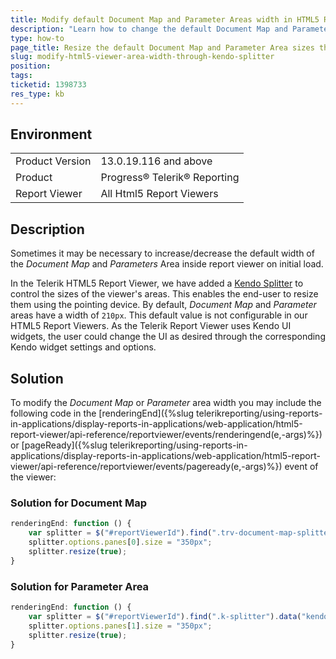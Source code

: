 ```yaml
---
title: Modify default Document Map and Parameter Areas width in HTML5 Report Viewer
description: "Learn how to change the default Document Map and Parameter Area size on initial load in the HTML5 Report Viewer with Kendo splitter"
type: how-to
page_title: Resize the default Document Map and Parameter Area sizes through the splitter
slug: modify-html5-viewer-area-width-through-kendo-splitter
position: 
tags: 
ticketid: 1398733
res_type: kb
---
```


## Environment
<table>
	<tr>
		<td>Product Version</td>
		<td>13.0.19.116 and above</td>
	</tr>
	<tr>
		<td>Product</td>
		<td>Progress® Telerik® Reporting</td>
	</tr>
	<tr>
		<td>Report Viewer</td>
		<td>All Html5 Report Viewers</td>
	</tr>
</table>


## Description
Sometimes it may be necessary to increase/decrease the default width of the _Document Map_ and _Parameters_ Area inside report viewer on initial load.

In the Telerik HTML5 Report Viewer, we have added a [Kendo Splitter](https://demos.telerik.com/kendo-ui/splitter/index) to control the sizes of the viewer's areas. This enables the end-user to resize them using the pointing device. By default, _Document Map_ and _Parameter_ areas have a width of `210px`. This default value is not configurable in our HTML5 Report Viewers. As the Telerik Report Viewer uses Kendo UI widgets, the user could change the UI as desired through the corresponding Kendo widget settings and options.  

## Solution
  
To modify the _Document Map_ or _Parameter_ area width you may include the following code in the [renderingEnd]({%slug telerikreporting/using-reports-in-applications/display-reports-in-applications/web-application/html5-report-viewer/api-reference/reportviewer/events/renderingend(e,-args)%}) or [pageReady]({%slug telerikreporting/using-reports-in-applications/display-reports-in-applications/web-application/html5-report-viewer/api-reference/reportviewer/events/pageready(e,-args)%}) event of the viewer:   
  
### Solution for Document Map

````JavaScript
renderingEnd: function () {
    var splitter = $("#reportViewerId").find(".trv-document-map-splitter").data("kendoSplitter");
    splitter.options.panes[0].size = "350px";
    splitter.resize(true);
}
````

### Solution for Parameter Area

````JavaScript
renderingEnd: function () {
	var splitter = $("#reportViewerId").find(".k-splitter").data("kendoSplitter");
	splitter.options.panes[1].size = "350px";
	splitter.resize(true);
}
````
